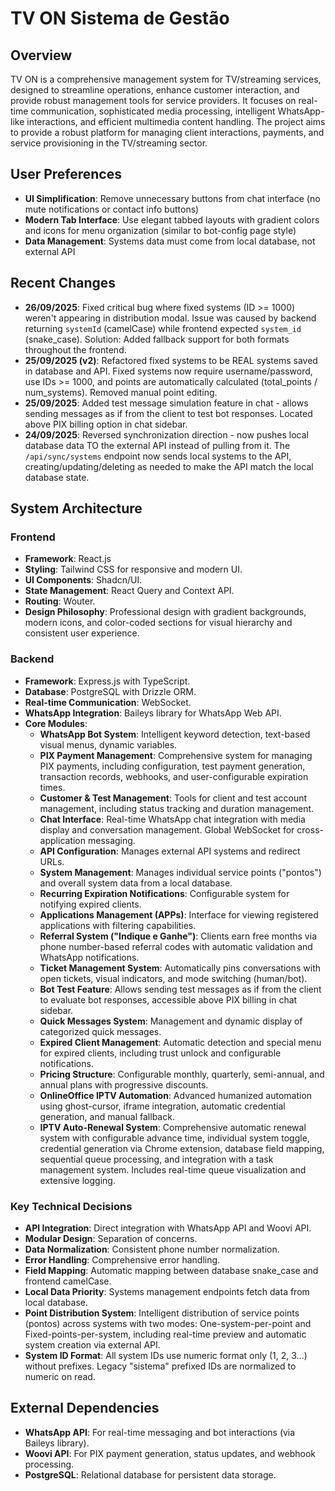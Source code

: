 # TV ON Sistema de Gestão

## Overview
TV ON is a comprehensive management system for TV/streaming services, designed to streamline operations, enhance customer interaction, and provide robust management tools for service providers. It focuses on real-time communication, sophisticated media processing, intelligent WhatsApp-like interactions, and efficient multimedia content handling. The project aims to provide a robust platform for managing client interactions, payments, and service provisioning in the TV/streaming sector.

## User Preferences
- **UI Simplification**: Remove unnecessary buttons from chat interface (no mute notifications or contact info buttons)
- **Modern Tab Interface**: Use elegant tabbed layouts with gradient colors and icons for menu organization (similar to bot-config page style)
- **Data Management**: Systems data must come from local database, not external API

## Recent Changes
- **26/09/2025**: Fixed critical bug where fixed systems (ID >= 1000) weren't appearing in distribution modal. Issue was caused by backend returning `systemId` (camelCase) while frontend expected `system_id` (snake_case). Solution: Added fallback support for both formats throughout the frontend.
- **25/09/2025 (v2)**: Refactored fixed systems to be REAL systems saved in database and API. Fixed systems now require username/password, use IDs >= 1000, and points are automatically calculated (total_points / num_systems). Removed manual point editing.
- **25/09/2025**: Added test message simulation feature in chat - allows sending messages as if from the client to test bot responses. Located above PIX billing option in chat sidebar.
- **24/09/2025**: Reversed synchronization direction - now pushes local database data TO the external API instead of pulling from it. The `/api/sync/systems` endpoint now sends local systems to the API, creating/updating/deleting as needed to make the API match the local database state.

## System Architecture

### Frontend
- **Framework**: React.js
- **Styling**: Tailwind CSS for responsive and modern UI.
- **UI Components**: Shadcn/UI.
- **State Management**: React Query and Context API.
- **Routing**: Wouter.
- **Design Philosophy**: Professional design with gradient backgrounds, modern icons, and color-coded sections for visual hierarchy and consistent user experience.

### Backend
- **Framework**: Express.js with TypeScript.
- **Database**: PostgreSQL with Drizzle ORM.
- **Real-time Communication**: WebSocket.
- **WhatsApp Integration**: Baileys library for WhatsApp Web API.
- **Core Modules**:
    - **WhatsApp Bot System**: Intelligent keyword detection, text-based visual menus, dynamic variables.
    - **PIX Payment Management**: Comprehensive system for managing PIX payments, including configuration, test payment generation, transaction records, webhooks, and user-configurable expiration times.
    - **Customer & Test Management**: Tools for client and test account management, including status tracking and duration management.
    - **Chat Interface**: Real-time WhatsApp chat integration with media display and conversation management. Global WebSocket for cross-application messaging.
    - **API Configuration**: Manages external API systems and redirect URLs.
    - **System Management**: Manages individual service points ("pontos") and overall system data from a local database.
    - **Recurring Expiration Notifications**: Configurable system for notifying expired clients.
    - **Applications Management (APPs)**: Interface for viewing registered applications with filtering capabilities.
    - **Referral System ("Indique e Ganhe")**: Clients earn free months via phone number-based referral codes with automatic validation and WhatsApp notifications.
    - **Ticket Management System**: Automatically pins conversations with open tickets, visual indicators, and mode switching (human/bot).
    - **Bot Test Feature**: Allows sending test messages as if from the client to evaluate bot responses, accessible above PIX billing in chat sidebar.
    - **Quick Messages System**: Management and dynamic display of categorized quick messages.
    - **Expired Client Management**: Automatic detection and special menu for expired clients, including trust unlock and configurable notifications.
    - **Pricing Structure**: Configurable monthly, quarterly, semi-annual, and annual plans with progressive discounts.
    - **OnlineOffice IPTV Automation**: Advanced humanized automation using ghost-cursor, iframe integration, automatic credential generation, and manual fallback.
    - **IPTV Auto-Renewal System**: Comprehensive automatic renewal system with configurable advance time, individual system toggle, credential generation via Chrome extension, database field mapping, sequential queue processing, and integration with a task management system. Includes real-time queue visualization and extensive logging.

### Key Technical Decisions
- **API Integration**: Direct integration with WhatsApp API and Woovi API.
- **Modular Design**: Separation of concerns.
- **Data Normalization**: Consistent phone number normalization.
- **Error Handling**: Comprehensive error handling.
- **Field Mapping**: Automatic mapping between database snake_case and frontend camelCase.
- **Local Data Priority**: Systems management endpoints fetch data from local database.
- **Point Distribution System**: Intelligent distribution of service points (pontos) across systems with two modes: One-system-per-point and Fixed-points-per-system, including real-time preview and automatic system creation via external API.
- **System ID Format**: All system IDs use numeric format only (1, 2, 3...) without prefixes. Legacy "sistema" prefixed IDs are normalized to numeric on read.

## External Dependencies
- **WhatsApp API**: For real-time messaging and bot interactions (via Baileys library).
- **Woovi API**: For PIX payment generation, status updates, and webhook processing.
- **PostgreSQL**: Relational database for persistent data storage.